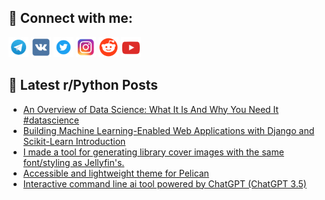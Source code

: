 ## 🔎 Connect with me:
[<img src="https://github.com/bullbesh/bullbesh/blob/main/images/Telegram.png" width="32" height="32" />](https://t.me/bullbesh)
[<img src="https://github.com/bullbesh/bullbesh/blob/main/images/VK.png" width="32" height="32" />](https://vk.com/bullbesh)
[<img src="https://github.com/bullbesh/bullbesh/blob/main/images/Twitter.png" width="32" height="32" />](https://twitter.com/bullbesh1)
[<img src="https://github.com/bullbesh/bullbesh/blob/main/images/Instagram.png" width="32" height="32" />](https://www.instagram.com/bullbesh)
[<img src="https://github.com/bullbesh/bullbesh/blob/main/images/Reddit.png" width="32" height="32" />](https://www.reddit.com/user/bullbesh)
[<img src="https://github.com/bullbesh/bullbesh/blob/main/images/YouTube.png" width="32" height="32" />](https://www.youtube.com/channel/UCtfjRs6uzgq5mfm8S06WTcg)

## 📕 Latest r/Python Posts
<!-- BLOG-POST-LIST:START -->
- [An Overview of Data Science: What It Is And Why You Need It #datascience](https://www.reddit.com/r/Python/comments/124ky4h/an_overview_of_data_science_what_it_is_and_why/)
- [Building Machine Learning-Enabled Web Applications with Django and Scikit-Learn Introduction](https://www.reddit.com/r/Python/comments/124kcdj/building_machine_learningenabled_web_applications/)
- [I made a tool for generating library cover images with the same font/styling as Jellyfin&#39;s.](https://www.reddit.com/r/Python/comments/124k4ax/i_made_a_tool_for_generating_library_cover_images/)
- [Accessible and lightweight theme for Pelican](https://www.reddit.com/r/Python/comments/124jsc2/accessible_and_lightweight_theme_for_pelican/)
- [Interactive command line ai tool powered by ChatGPT &lpar;ChatGPT 3.5&rpar;](https://www.reddit.com/r/Python/comments/124jeyx/interactive_command_line_ai_tool_powered_by/)
<!-- BLOG-POST-LIST:END -->
